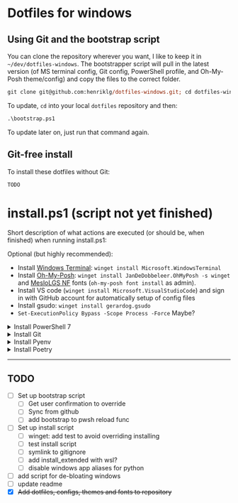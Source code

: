 # Dotfiles for windows


## Using Git and the bootstrap script

You can clone the repository wherever you want, I like to keep it in `~/dev/dotfiles-windows`. The bootstrapper script will pull in the latest version (of MS terminal config, Git config, PowerShell profile, and Oh-My-Posh theme/config) and copy the files to the correct folder.

```ps
git clone git@github.com:henriklg/dotfiles-windows.git; cd dotfiles-windows; .\bootstrap.ps1
```

To update, `cd` into your local `dotfiles` repository and then:

```ps
.\bootstrap.ps1
```

To update later on, just run that command again.

## Git-free install

To install these dotfiles without Git:

```ps
TODO
```

# install.ps1 (script not yet finished)
Short description of what actions are executed (or should be, when finished) when running install.ps1:

Optional (but highly recommended):
- Install [Windows Terminal](https://www.microsoft.com/en-us/p/windows-terminal/9n0dx20hk701?activetab=pivot:overviewtab): `winget install Microsoft.WindowsTerminal`
- Install [Oh-My-Posh](https://github.com/jandedobbeleer/oh-my-posh): `winget install JanDeDobbeleer.OhMyPosh -s winget` and [MesloLGS NF](https://github.com/henriklg/dotfiles-windows/tree/main/fonts) fonts (`oh-my-posh font install` as admin).
- Install VS code (`winget install Microsoft.VisualStudioCode`) and sign in with GitHub account for automatically setup of config files
- Install gsudo: `winget install gerardog.gsudo`
- `Set-ExecutionPolicy Bypass -Scope Process -Force` Maybe?


<details close>
<summary>
Install PowerShell 7
</summary>

- pwsh: `winget install PowerShell`
- [Microsoft docs](https://docs.microsoft.com/en-us/powershell/scripting/install/installing-powershell-on-windows?view=powershell-7.2)
- [github.com/PowerShell](https://github.com/PowerShell/PowerShell/releases)
</details>


<details close>
<summary>
Install Git
</summary>

- pwsh: `winget install --id Git.Git -e --source winget`
- Site: [Git](https://git-scm.com/download/win)
- Optional: [GitHub Desktop](https://desktop.github.com/)
- NB: remember to set `.gitconfig`
</details>


<details close>
<summary>
Install Pyenv
</summary>

- pwsh:
```ps
Invoke-WebRequest -UseBasicParsing -Uri "https://raw.githubusercontent.com/pyenv-win/pyenv-win/master/pyenv-win/install-pyenv-win.ps1" -OutFile "./install-pyenv-win.ps1"; &"./install-pyenv-win.ps1"
```
- [Pyenv repo](https://github.com/pyenv-win/pyenv-win)
- Disable windows app aliases
- Install Python 3.9.0: `pyenv install 3.9.0`
</details>


<details close>
<summary>
Install Poetry
</summary>

- [Poetry website](https://python-poetry.org/docs/#windows-powershell-install-instructions)
- [Poetry GitHub](https://github.com/python-poetry/poetry)
- Run the following in PowerShell (admin not needed):
```ps
(Invoke-WebRequest -Uri https://install.python-poetry.org -UseBasicParsing).Content | py -
```
- Run: `poetry config virtualenvs.in-project true` to store environments files in project folder
- Update (NB: Admin required): `poetry self update` (add '--preview' for latest preview)
</details>


***

## TODO
- [ ] Set up bootstrap script
  - [ ] Get user confirmation to override
  - [ ] Sync from github
  - [ ] add bootstrap to pwsh reload func
- [ ] Set up install script
  - [ ] winget: add test to avoid overriding installing
  - [ ] test install script
  - [ ] symlink to gitignore
  - [ ] add install_extended with wsl?
  - [ ] disable windows app aliases for python
- [ ] add script for de-bloating windows
- [ ] update readme
- [x] ~~Add dotfiles, configs, themes and fonts to repository~~
